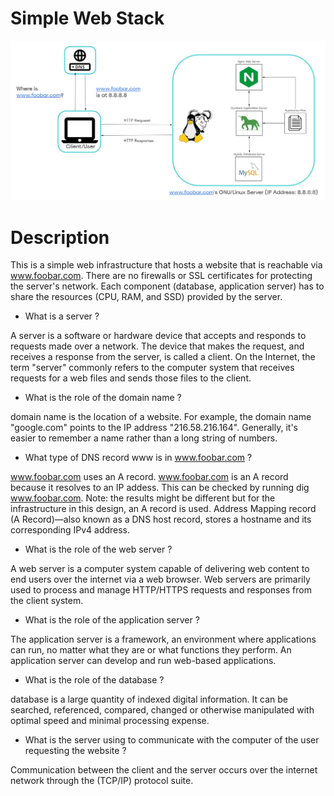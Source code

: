 # Simple Web Stack

![Alt](https://raw.githubusercontent.com/besthor/web_infrastructure_design/master/0-simple_web_stack.jpg)

# Description

This is a simple web infrastructure that hosts a website that is reachable via www.foobar.com. There are no firewalls or SSL certificates for protecting the server's network. Each component (database, application server) has to share the resources (CPU, RAM, and SSD) provided by the server.

* What is a server ?

A server is a software or hardware device that accepts and responds to requests made over a network. The device that makes the request, and receives a response from the server, is called a client. On the Internet, the term "server" commonly refers to the computer system that receives requests for a web files and sends those files to the client.

* What is the role of the domain name ?

domain name is the location of a website. For example, the domain name "google.com" points to the IP address "216.58.216.164". Generally, it's easier to remember a name rather than a long string of numbers.

* What type of DNS record www is in www.foobar.com ?

www.foobar.com uses an A record.
www.foobar.com is an A record because it resolves to an IP addess.
This can be checked by running dig www.foobar.com.
Note: the results might be different but for the infrastructure in this design, an A record is used.
Address Mapping record (A Record)—also known as a DNS host record, stores a hostname and its corresponding IPv4 address.

* What is the role of the web server ?

A web server is a computer system capable of delivering web content to end users over the internet via a web browser.
Web servers are primarily used to process and manage HTTP/HTTPS requests and responses from the client system.

* What is the role of the application server ?

The application server is a framework, an environment where applications can run, no matter what they are or what functions they perform. An application server can develop and run web-based applications.

* What is the role of the database ?

database is a large quantity of indexed digital information. It can be searched, referenced, compared, changed or otherwise manipulated with optimal speed and minimal processing expense.

* What is the server using to communicate with the computer of the user requesting the website ?

Communication between the client and the server occurs over the internet network through the (TCP/IP) protocol suite.

